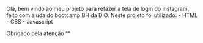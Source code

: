 Olá, bem vindo ao meu projeto para refazer a tela de login do instagram, feito com ajuda do bootcamp BH da DIO.
Neste projeto foi utilizado:
    - HTML
    - CSS
    - Javascript

Obrigado pela atenção ^^